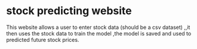 # stock predicting website
This website allows a user to enter stock data (should be a csv dataset) ,,it then uses the stock data to train the model ,the model is saved and used to predicted future stock prices.

